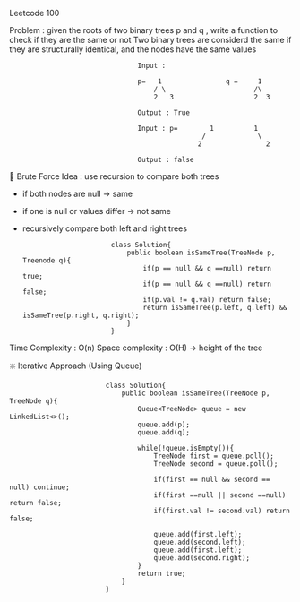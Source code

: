 Leetcode 100

Problem : given the roots of two binary trees p and q , write a function to check if they are the same or not
Two binary trees are considerd the same if they are structurally identical, and the nodes have the same values

                                    Input : 

                                    p=   1                q =     1
                                        / \                      /\
                                        2   3                    2  3

                                    Output : True

                                    Input : p=        1          1
                                                    /             \
                                                   2                2

                                    Output : false

🔵 Brute Force 
Idea : 
use recursion to compare both trees
- if both nodes are null -> same
- if one is null or values differ -> not same
- recursively compare both left and right trees

                            class Solution{
                                public boolean isSameTree(TreeNode p, Treenode q){
                                    if(p == null && q ==null) return true;
                                    if(p == null && q ==null) return false;
                                    if(p.val != q.val) return false;
                                    return isSameTree(p.left, q.left) && isSameTree(p.right, q.right);
                                }
                            }
Time Complexity : O(n)
Space complexity : O(H) -> height of the tree

❇️ Iterative Approach (Using Queue)

                            class Solution{
                                public boolean isSameTree(TreeNode p, TreeNode q){
                                    Queue<TreeNode> queue = new LinkedList<>();
                                    queue.add(p);
                                    queue.add(q);

                                    while(!queue.isEmpty()){
                                        TreeNode first = queue.poll();
                                        TreeNode second = queue.poll();

                                        if(first == null && second == null) continue;
                                        if(first ==null || second ==null) return false;
                                        if(first.val != second.val) return false;

                                        queue.add(first.left);
                                        queue.add(second.left);
                                        queue.add(first.left);
                                        queue.add(second.right);
                                    }
                                    return true;
                                }
                            }
